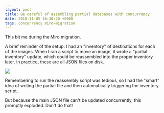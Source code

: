 ```yaml
---
layout: post
title: Be careful of assembling partial databases with concurrency
date: 2018-11-05 16:30:20 +0000
tags: concurrency miro-migration
---
```


This bit me during the Miro migration.

A brief reminder of the setup: I had an "inventory" of destinations for each of the images.
When I ran a script to move an image, it wrote a "partial inventory" update, which could be reassembled into the proper inventory later.
In practice, these are all JSON files on disk.

![](/images/partial_inventory.png)

Remembering to run the reassembly script was tedious, so I had the "smart" idea of writing the partial file and then automatically triggering the inventory script.

But because the main JSON file can't be updated concurrently, this promptly exploded.
Don't do that!
